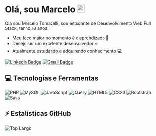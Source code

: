 <h1 align="justify">Olá, sou Marcelo <img src="https://media.giphy.com/media/hvRJCLFzcasrR4ia7z/giphy.gif" width="25px"></h1>

Olá sou Marcelo Tomazelli, sou estudante de Desenvolvimento Web Full Stack, tenho 18 anos.

* Meu foco maior no momento é o aprendizado 🚀
* Desejo ser um excelente desenvolvedor ⭐
* Atualmente estudando e adquirendo conhecimento 💻

[![Linkedin Badge](https://img.shields.io/badge/-marcelotomazelli-0a66c2?style=flat&logo=linkedin&logoColor=white&link=https://www.linkedin.com/in/marcelotomazelli)](https://www.linkedin.com/in/marcelotomazelli)
[![Gmail Badge](https://img.shields.io/badge/-marctomazelli@gmail.com-ea4335?style=flat&logo=gmail&logoColor=white&link=mailto:marctomazelli@gmail.com)](mailto:marctomazelli@gmail.com)

## 💻 Tecnologias e Ferramentas

![PHP](https://img.shields.io/badge/-PHP-232323?style=flat&logo=php)
![MySQL](https://img.shields.io/badge/-MySQL-232323?style=flat&logo=mysql)
![JavaScript](https://img.shields.io/badge/-JavaScript-232323?style=flat&logo=javascript)
![jQuery](https://img.shields.io/badge/-jQuery-0769ad?style=flat&logo=jquery&logoColor=78cff5)
![HTML5](https://img.shields.io/badge/-HTML5-e44d26?style=flat&logo=html5&logoColor=white)
![CSS3](https://img.shields.io/badge/-CSS3-264de4?style=flat&logo=css3&logoColor=white)
![Bootstrap](https://img.shields.io/badge/-Bootstrap-563D7C?style=flat&logo=bootstrap&logoColor=white)
![Sass](https://img.shields.io/badge/-Sass-cc6699?style=flat&logo=sass&logoColor=white)

## ⚡ Estatísticas GitHub

![Top Langs](https://github-readme-stats.vercel.app/api/top-langs/?username=marcelotomazelli&hide=TeX&layout=compact)
